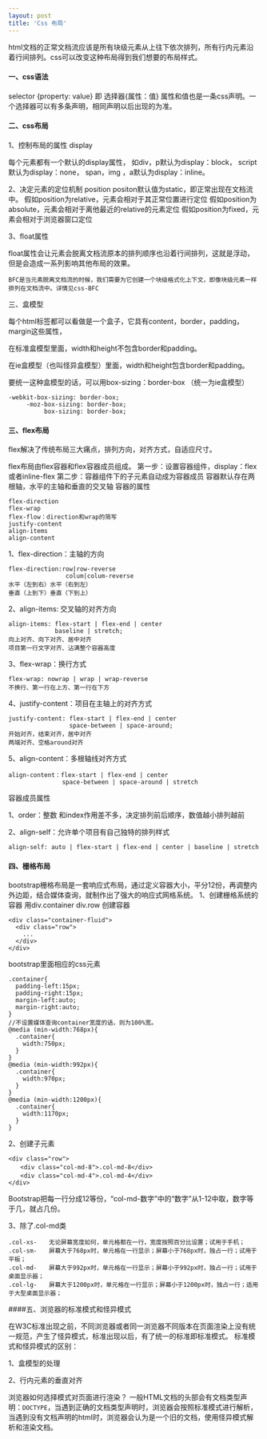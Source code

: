 ```yaml
---
layout: post
title: 'Css 布局'
---
```

html文档的正常文档流应该是所有块级元素从上往下依次排列，所有行内元素沿着行间排列。css可以改变这种布局得到我们想要的布局样式。
<!--break-->

#### 一、css语法

selector {property: value}   即 选择器{属性：值} 
属性和值也是一条css声明。一个选择器可以有多条声明，相同声明以后出现的为准。

#### 二、css布局

1、控制布局的属性 display

每个元素都有一个默认的display属性，
如div，p默认为display：block，
script默认为display：none，
span，img ，a默认为display：inline。

2、决定元素的定位机制 position
positon默认值为static，即正常出现在文档流中。
假如position为relative，元素会相对于其正常位置进行定位
假如position为absolute，元素会相对于离他最近的relative的元素定位
假如position为fixed，元素会相对于浏览器窗口定位

3、float属性

float属性会让元素会脱离文档流原本的排列顺序也沿着行间排列，这就是浮动，但是会造成一系列影响其他布局的效果。

```
BFC是当元素脱离文档流的时候，我们需要为它创建一个块级格式化上下文，即像块级元素一样排列在文档流中。详情见css-BFC
```



三、盒模型

每个html标签都可以看做是一个盒子，它具有content，border，padding，margin这些属性，

在标准盒模型里面，width和height不包含border和padding。

在ie盒模型（也叫怪异盒模型）里面，width和height包含border和padding。

要统一这种盒模型的话，可以用box-sizing：border-box （统一为ie盒模型）

```
-webkit-box-sizing: border-box;
     -moz-box-sizing: border-box;
          box-sizing: border-box;
```

#### 三、flex布局

flex解决了传统布局三大痛点，排列方向，对齐方式，自适应尺寸。

flex布局由flex容器和flex容器成员组成。
第一步：设置容器组件，display：flex或者inline-flex
第二步：容器组件下的子元素自动成为容器成员
容器默认存在两根轴，水平的主轴和垂直的交叉轴
容器的属性

```
flex-direction
flex-wrap
flex-flow：direction和wrap的简写
justify-content
align-items
align-content
```

1、flex-direction：主轴的方向

```
flex-direction:row|row-reverse
				colum|colum-reverse
水平（左到右）水平（右到左）
垂直（上到下）垂直（下到上）
```

2、align-items: 交叉轴的对齐方向

```
align-items: flex-start | flex-end | center 
			 baseline | stretch;
向上对齐、向下对齐、居中对齐
项目第一行文字对齐、沾满整个容器高度
```



3、flex-wrap：换行方式

```
flex-wrap: nowrap | wrap | wrap-reverse
不换行、第一行在上方、第一行在下方
```

4、justify-content：项目在主轴上的对齐方式

```
justify-content: flex-start | flex-end | center 
                 space-between | space-around;
开始对齐，结束对齐，居中对齐
两端对齐、空格around对齐
```

5、align-content：多根轴线对齐方式

```
align-content：flex-start | flex-end | center 
			   space-between | space-around | stretch
```

容器成员属性

1、order：整数
和index作用差不多，决定排列前后顺序，数值越小排列越前

2、align-self：允许单个项目有自己独特的排列样式

```
align-self: auto | flex-start | flex-end | center | baseline | stretch
```



#### 四、栅格布局

bootstrap栅格布局是一套响应式布局，通过定义容器大小，平分12份，再调整内外边距，结合媒体查询，就制作出了强大的响应式网格系统。
1、创建栅格系统的容器
用div.container div.row    创建容器

```
<div class="container-fluid">
  <div class="row">
    ...
  </div>
</div>
```

bootstrap里面相应的css元素

```
.container{
  padding-left:15px;
  padding-right:15px;
  margin-left:auto;
  margin-right:auto;
}
//不设置媒体查询container宽度的话，则为100%宽。
@media (min-width:768px){
  .container{
    width:750px;
  }
}
@media (min-width:992px){
  .container{
    width:970px;
  }
}
@media (min-width:1200px){
  .container{
    width:1170px;
  }
}
```

2、创建子元素

```
<div class="row">
　　<div class="col-md-8">.col-md-8</div>
　　<div class="col-md-4">.col-md-4</div>
</div>
```

Bootstrap把每一行分成12等份，“col-md-数字”中的“数字”从1-12中取，数字等于几，就占几份。

3、除了.col-md类

```
.col-xs-　　无论屏幕宽度如何，单元格都在一行，宽度按照百分比设置；试用于手机；
.col-sm-　　屏幕大于768px时，单元格在一行显示；屏幕小于768px时，独占一行；试用于平板；
.col-md-　　屏幕大于992px时，单元格在一行显示；屏幕小于992px时，独占一行；试用于桌面显示器；
.col-lg-　　屏幕大于1200px时，单元格在一行显示；屏幕小于1200px时，独占一行；适用于大型桌面显示器；
```

####五、浏览器的标准模式和怪异模式

在W3C标准出现之前，不同浏览器或者同一浏览器不同版本在页面渲染上没有统一规范，产生了怪异模式，标准出现以后，有了统一的标准即标准模式。
标准模式和怪异模式的区别：

1、盒模型的处理

2、行内元素的垂直对齐

浏览器如何选择模式对页面进行渲染？
一般HTML文档的头部会有文档类型声明：`DOCTYPE`，当遇到正确的文档类型声明时，浏览器会按照标准模式进行解析，当遇到没有文档声明的html时，浏览器会认为是一个旧的文档，使用怪异模式解析和渲染文档。